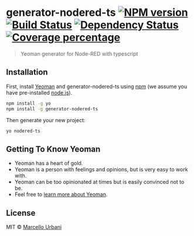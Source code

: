 # generator-nodered-ts [![NPM version][npm-image]][npm-url] [![Build Status][travis-image]][travis-url] [![Dependency Status][daviddm-image]][daviddm-url] [![Coverage percentage][coveralls-image]][coveralls-url]
> Yeoman generator for Node-RED with typescript

## Installation

First, install [Yeoman](http://yeoman.io) and generator-nodered-ts using [npm](https://www.npmjs.com/) (we assume you have pre-installed [node.js](https://nodejs.org/)).

```bash
npm install -g yo
npm install -g generator-nodered-ts
```

Then generate your new project:

```bash
yo nodered-ts
```

## Getting To Know Yeoman

 * Yeoman has a heart of gold.
 * Yeoman is a person with feelings and opinions, but is very easy to work with.
 * Yeoman can be too opinionated at times but is easily convinced not to be.
 * Feel free to [learn more about Yeoman](http://yeoman.io/).

## License

MIT © [Marcello Urbani]()


[npm-image]: https://badge.fury.io/js/generator-nodered-ts.svg
[npm-url]: https://npmjs.org/package/generator-nodered-ts
[travis-image]: https://travis-ci.com/marcellourbani/generator-nodered-ts.svg?branch=master
[travis-url]: https://travis-ci.com/marcellourbani/generator-nodered-ts
[daviddm-image]: https://david-dm.org/marcellourbani/generator-nodered-ts.svg?theme=shields.io
[daviddm-url]: https://david-dm.org/marcellourbani/generator-nodered-ts
[coveralls-image]: https://coveralls.io/repos/marcellourbani/generator-nodered-ts/badge.svg
[coveralls-url]: https://coveralls.io/r/marcellourbani/generator-nodered-ts
